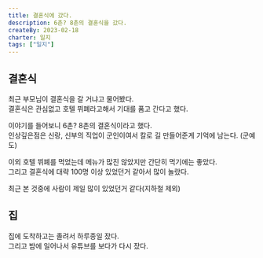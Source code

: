 ```yaml
---
title: 결혼식에 갔다.
description: 6촌? 8촌의 결혼식을 갔다.
createBy: 2023-02-18
charter: 일지
tags: ["일지"]
---
```


## 결혼식

최근 부모님이 결혼식을 갈 거냐고 물어봤다.  
결혼식은 관심없고 호텔 뷔폐라고해서 기대를 품고 간다고 했다.

이야기를 들어보니 6촌? 8촌의 결혼식이라고 했다.  
인상깊은점은 신랑, 신부의 직업이 군인이여서 칼로 길 만들어준게 기억에 남는다. (군예도)

이외 호텔 뷔폐를 먹었는데 메뉴가 많진 않았지만 간단히 먹기에는 좋았다.  
그리고 결혼식에 대략 100명 이상 있었던거 같아서 많이 놀랐다.

최근 본 것중에 사람이 제일 많이 있었던거 같다(지하철 제외)

## 집

집에 도착하고는 졸려서 하루종일 잤다.  
그리고 밤에 일어나서 유튜브를 보다가 다시 잤다.
